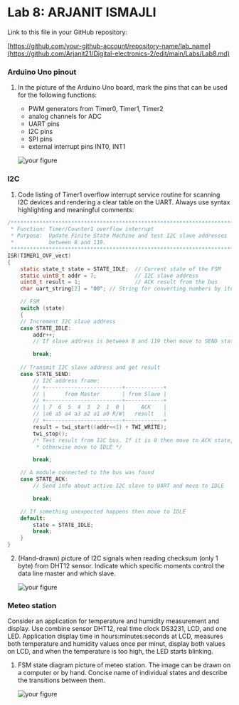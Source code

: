 # Lab 8: ARJANIT ISMAJLI

Link to this file in your GitHub repository:

[https://github.com/your-github-account/repository-name/lab_name](https://github.com/Arjanit21/Digital-electronics-2/edit/main/Labs/Lab8.md)

### Arduino Uno pinout

1. In the picture of the Arduino Uno board, mark the pins that can be used for the following functions:
   * PWM generators from Timer0, Timer1, Timer2
   * analog channels for ADC
   * UART pins
   * I2C pins
   * SPI pins
   * external interrupt pins INT0, INT1

   ![your figure](Images/arduino_uno_pinout.png)

### I2C

1. Code listing of Timer1 overflow interrupt service routine for scanning I2C devices and rendering a clear table on the UART. Always use syntax highlighting and meaningful comments:

```c
/**********************************************************************
 * Function: Timer/Counter1 overflow interrupt
 * Purpose:  Update Finite State Machine and test I2C slave addresses 
 *           between 8 and 119.
 **********************************************************************/
ISR(TIMER1_OVF_vect)
{
    static state_t state = STATE_IDLE;  // Current state of the FSM
    static uint8_t addr = 7;            // I2C slave address
    uint8_t result = 1;                 // ACK result from the bus
    char uart_string[2] = "00"; // String for converting numbers by itoa()

    // FSM
    switch (state)
    {
    // Increment I2C slave address
    case STATE_IDLE:
        addr++;
        // If slave address is between 8 and 119 then move to SEND state

        break;
    
    // Transmit I2C slave address and get result
    case STATE_SEND:
        // I2C address frame:
        // +------------------------+------------+
        // |      from Master       | from Slave |
        // +------------------------+------------+
        // | 7  6  5  4  3  2  1  0 |     ACK    |
        // |a6 a5 a4 a3 a2 a1 a0 R/W|   result   |
        // +------------------------+------------+
        result = twi_start((addr<<1) + TWI_WRITE);
        twi_stop();
        /* Test result from I2C bus. If it is 0 then move to ACK state, 
         * otherwise move to IDLE */

        break;

    // A module connected to the bus was found
    case STATE_ACK:
        // Send info about active I2C slave to UART and move to IDLE

        break;

    // If something unexpected happens then move to IDLE
    default:
        state = STATE_IDLE;
        break;
    }
}
```

2. (Hand-drawn) picture of I2C signals when reading checksum (only 1 byte) from DHT12 sensor. Indicate which specific moments control the data line master and which slave.

   ![your figure]()

### Meteo station

Consider an application for temperature and humidity measurement and display. Use combine sensor DHT12, real time clock DS3231, LCD, and one LED. Application display time in hours:minutes:seconds at LCD, measures both temperature and humidity values once per minut, display both values on LCD, and when the temperature is too high, the LED starts blinking.

1. FSM state diagram picture of meteo station. The image can be drawn on a computer or by hand. Concise name of individual states and describe the transitions between them.

   ![your figure]()
